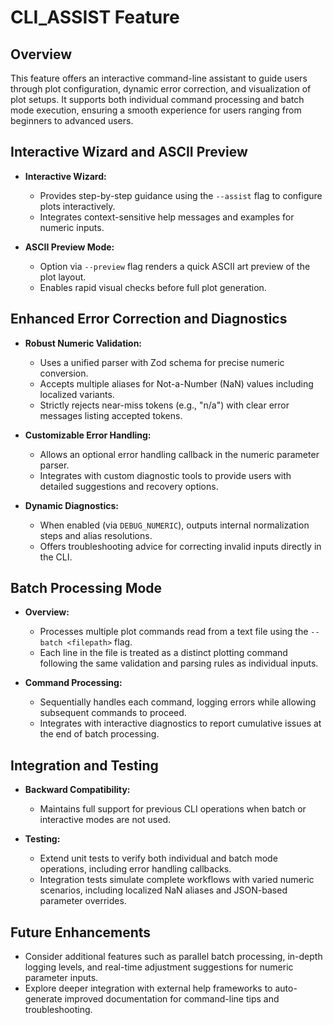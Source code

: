 # CLI_ASSIST Feature

## Overview
This feature offers an interactive command-line assistant to guide users through plot configuration, dynamic error correction, and visualization of plot setups. It supports both individual command processing and batch mode execution, ensuring a smooth experience for users ranging from beginners to advanced users.

## Interactive Wizard and ASCII Preview
- **Interactive Wizard:**
  - Provides step-by-step guidance using the `--assist` flag to configure plots interactively.
  - Integrates context-sensitive help messages and examples for numeric inputs.
  
- **ASCII Preview Mode:**
  - Option via `--preview` flag renders a quick ASCII art preview of the plot layout.
  - Enables rapid visual checks before full plot generation.

## Enhanced Error Correction and Diagnostics
- **Robust Numeric Validation:**
  - Uses a unified parser with Zod schema for precise numeric conversion.
  - Accepts multiple aliases for Not-a-Number (NaN) values including localized variants.
  - Strictly rejects near-miss tokens (e.g., "n/a") with clear error messages listing accepted tokens.
  
- **Customizable Error Handling:**
  - Allows an optional error handling callback in the numeric parameter parser.
  - Integrates with custom diagnostic tools to provide users with detailed suggestions and recovery options.
  
- **Dynamic Diagnostics:**
  - When enabled (via `DEBUG_NUMERIC`), outputs internal normalization steps and alias resolutions.
  - Offers troubleshooting advice for correcting invalid inputs directly in the CLI.

## Batch Processing Mode
- **Overview:**
  - Processes multiple plot commands read from a text file using the `--batch <filepath>` flag.
  - Each line in the file is treated as a distinct plotting command following the same validation and parsing rules as individual inputs.

- **Command Processing:**
  - Sequentially handles each command, logging errors while allowing subsequent commands to proceed.
  - Integrates with interactive diagnostics to report cumulative issues at the end of batch processing.

## Integration and Testing
- **Backward Compatibility:**
  - Maintains full support for previous CLI operations when batch or interactive modes are not used.

- **Testing:**
  - Extend unit tests to verify both individual and batch mode operations, including error handling callbacks.
  - Integration tests simulate complete workflows with varied numeric scenarios, including localized NaN aliases and JSON-based parameter overrides.

## Future Enhancements
- Consider additional features such as parallel batch processing, in-depth logging levels, and real-time adjustment suggestions for numeric parameter inputs.
- Explore deeper integration with external help frameworks to auto-generate improved documentation for command-line tips and troubleshooting.
